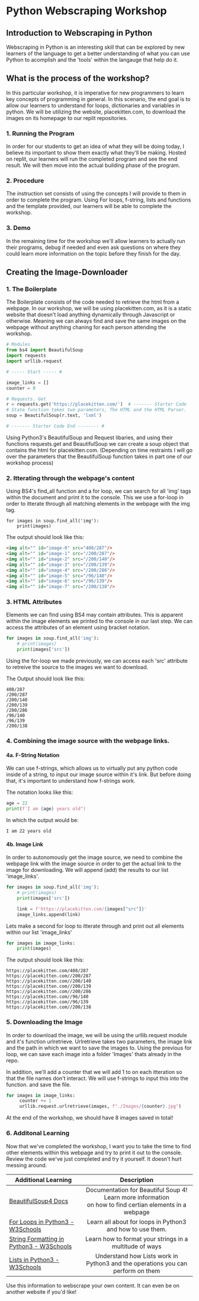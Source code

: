 # Python Webscraping Workshop 

## Introduction to Webscraping in Python 

Webscraping in Python is an interesting skill that can be explored by new learners of the language to get a better understanding of what you can use Python to acomplish and the 'tools' within the langauge that help do it. 

## What is the process of the workshop? 

In this particular workshop, it is imperative for new programmers to learn key concepts of programming in general. In this scenario, the end goal is to allow our learners to understand for loops, dictionaries and variables in python. We will be utilizing the website, placekitten.com, to download the images on its homepage to our replit repositories. 

### 1. Running the Program

In order for our students to get an idea of what they will be doing today, I believe its important to show them exactly what they'll be making. Hosted on replit, our learners will run the completed program and see the end result. We will then move into the actual building phase of the program. 


### 2. Procedure

The instruction set consists of using the concepts I will provide to them in order to complete the program. Using For loops, f-string, lists and functions and the template provided, our learners will be able to complete the workshop. 

### 3. Demo

In the remaining time for the workshop we'll allow learners to actually run their programs, debug if needed and even ask questions on where they could learn more information on the topic before they finish for the day. 


## Creating the Image-Downloader 

### 1. The Boilerplate

The Boilerplate consists of the code needed to retrieve the html from a webpage. In our workshop, we will be using placekitten.com, as it is a static website that doesn't load anything dynamically through Javascript or otherwise. Meaning we can always find and save the same images on the webpage without anything chaning for each person attending the workshop.

```python
# Modules 
from bs4 import BeautifulSoup
import requests
import urllib.request

# ----- Start ----- # 

image_links = []
counter = 0

# Requests. Get
r = requests.get('https://placekitten.com/')  # ------- Starter Code
# State function takes two parameters, The HTML and the HTML Parser.
soup = BeautifulSoup(r.text, 'lxml')

# ------- Starter Code End -------- #

```

Using Python3's BeautifulSoup and Request libaries, and using their functions requests.get and BeautifulSoup we can create a soup object that contains the html for placekitten.com. (Depending on time restraints I will go over the parameters that the BeautifulSoup function takes in part one of our workshop process) 

### 2. Itterating through the webpage's content 

Using BS4's find_all function and a for loop, we can search for all 'img' tags within the document and print it to the console. This we use a for-loop in order to itterate through all matching elements in the webpage with the img tag. 

```
for images in soup.find_all('img'):
    print(images)
```

The output should look like this: 

```html
<img alt="" id="image-0" src="408/287"/>
<img alt="" id="image-1" src="/200/287"/>
<img alt="" id="image-2" src="/200/140"/>
<img alt="" id="image-3" src="/200/139"/>
<img alt="" id="image-4" src="/200/286"/>
<img alt="" id="image-5" src="/96/140"/>
<img alt="" id="image-6" src="/96/139"/>
<img alt="" id="image-7" src="/200/138"/>
```

### 3. HTML Attributes

Elements we can find using BS4 may contain attributes. This is apparent within the image elements we printed to the console in our last step. We can access the attributes of an element using bracket notation.

```python
for images in soup.find_all('img'):
    # print(images)
    print(images['src'])
```

Using the for-loop we made previously, we can access each 'src' attribute to retreive the source to the images we want to download. 

The Output should look like this: 

```
408/287
/200/287
/200/140
/200/139
/200/286
/96/140
/96/139
/200/138
```

### 4. Combining the image source with the webpage links. 

#### 4a. F-String Notation

 We can use f-strings, which allows us to virtually put any python code inside of a string, to input our image source within it's link. But before doing that, it's important to understand how f-strings work. 

The notation looks like this: 

```python
age = 22 
print(f'I am {age} years old")
```

In which the output would be: 

```
I am 22 years old
```

#### 4b. Image Link 

In order to autonomously get the image source, we need to combine the webpage link with the image source in order to get the actual link to the image for downloading. We will append (add) the results to our list 'image_links'.  

```python
for images in soup.find_all('img'):
    # print(images)
    print(images['src'])

    link = f'https://placekitten.com/{images["src"]}'
    image_links.append(link)
```

Lets make a second for loop to itterate through and print out all elements within our list 'image_links' 

```python
for images in image_links: 
    print(images) 
```

The output should look like this: 
    
```
https://placekitten.com/408/287
https://placekitten.com//200/287
https://placekitten.com//200/140
https://placekitten.com//200/139
https://placekitten.com//200/286
https://placekitten.com//96/140
https://placekitten.com//96/139
https://placekitten.com//200/138
```


### 5. Downloading the Image 

In order to download the image, we will be using the urllib.request module and it's function urlretrieve. Urlretrieve takes two parameters, the image link and the path in which we want to save the images to. Using the previous for loop, we can save each image into a folder 'Images' thats already in the repo. 


In addition, we'll add a counter that we will add 1 to on each itteration so that the file names don't interact. We will use f-strings to input this into the function. and save the file. 

```python
for images in image_links: 
     counter += 1 
     urllib.request.urlretrieve(images, f"./Images/{counter}.jpg")
```


At the end of the workshop, we should have 8 images saved in total! 


### 6. Additonal Learning

Now that we've completed the workshop, I want you to take the time to find other elements within this webpage and try to print it out to the console. Review the code we've just completed and try it yourself. It doesn't hurt messing around. 


| Additional Learning  | Description |
| ------------- |:-------------:|
| [BeautifulSoup4 Docs](https://www.crummy.com/software/BeautifulSoup/bs4/doc/)     | Documentation for Beautiful Soup 4! Learn more information <br> on how to find certian elements in a webpage|
| [For Loops in Python3 - W3Schools](https://www.w3schools.com/python/python_for_loops.asp)    | Learn all about for loops in Python3 and how to use them. |
| [String Formatting in Python3 - W3Schools](https://www.w3schools.com/python/python_string_formatting.asp)| Learn how to format your strings in a multitude of ways |
| [Lists in Python3 - W3Schools](https://www.w3schools.com/python/python_lists.asp) | Understand how Lists work in Python3 and the operations you can perform on them|


Use this information to webscrape your own content. It can even be on another website if you'd like! 
